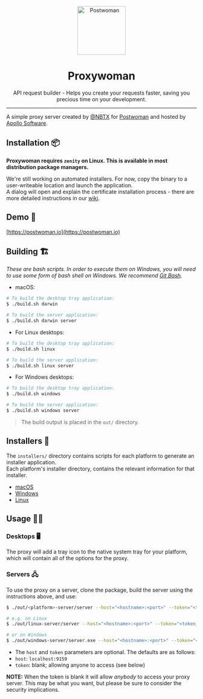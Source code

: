 <div align="center">
  <a href="https://postwoman.io"><img src="https://postwoman.io/icons/logo.svg" alt="Postwoman" height="128"></a>
  <br>
  <h1>Proxywoman</h1>
  <p>
    API request builder - Helps you create your requests faster, saving you precious time on your development.
  </p>
</div>

---

A simple proxy server created by [@NBTX](https://github.com/NBTX/) for [Postwoman](https://github.com/liyasthomas/postwoman/) and hosted by [Apollo Software](https://apollosoftware.xyz/).

## Installation 📦
**Proxywoman requires `zenity` on Linux. This is available in most distribution package managers.**

We're still working on automated installers. For now, copy the binary to a user-writeable location and launch the application.  
A dialog will open and explain the certificate installation process - there are more detailed instructions in our [wiki](https://github.com/postwoman-io/proxywoman/wiki).

## Demo 🚀
[https://postwoman.io](https://postwoman.io)


## Building 🏗️

*These are bash scripts. In order to execute them on Windows, you will need to use some form of bash shell on Windows. We recommend [Git Bash](https://gitforwindows.org/).*

- macOS:
```bash
# To build the desktop tray application:
$ ./build.sh darwin

# To build the server application:
$ ./build.sh darwin server
```

- For Linux desktops:
```bash
# To build the desktop tray application:
$ ./build.sh linux

# To build the server application:
$ ./build.sh linux server
```

- For Windows desktops:
```bash
# To build the desktop tray application:
$ ./build.sh windows

# To build the server application:
$ ./build.sh windows server
```

> The build output is placed in the `out/` directory.



## Installers 🧙
The `installers/` directory contains scripts for each platform to generate an installer application.  
Each platform's installer directory, contains the relevant information for that installer.
- [macOS](installers/darwin)
- [Windows](installers/windows)
- [Linux](installers/linux)



## Usage 👨‍💻
### Desktops 🖥️
The proxy will add a tray icon to the native system tray for your platform, which will contain all of the options for the proxy.

### Servers 🖧
To use the proxy on a server, clone the package, build the server using the instructions above, and use:
```bash
$ ./out/<platform>-server/server --host="<hostname>:<port>" --token="<token_or_blank>"

# e.g. on Linux
$ ./out/linux-server/server --host="<hostname>:<port>" --token="<token_or_blank>"

# or on Windows
$ ./out/windows-server/server.exe --host="<hostname>:<port>" --token="<token_or_blank>"
```

- The `host` and `token` parameters are optional. The defaults are as follows:
- `host`: `localhost:9159`
- `token`: blank; allowing anyone to access (see below)

**NOTE:** When the token is blank it will allow *anybody* to access your proxy server. This may be what you want, but please be sure to consider the security implications.
